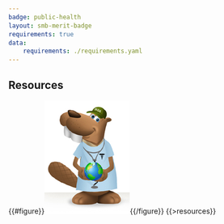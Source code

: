 ```yaml
---
badge: public-health
layout: smb-merit-badge
requirements: true
data:
    requirements: ./requirements.yaml
---
```


## Resources

{{#figure}}<img src="public-health-bucky.jpg" class="W(100%)" />{{/figure}}
{{>resources}}
